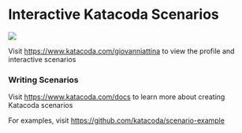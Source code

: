 # Interactive Katacoda Scenarios

[![](http://shields.katacoda.com/katacoda/giovanniattina/count.svg)](https://www.katacoda.com/giovanniattina "Get your profile on Katacoda.com")

Visit https://www.katacoda.com/giovanniattina to view the profile and interactive scenarios

### Writing Scenarios
Visit https://www.katacoda.com/docs to learn more about creating Katacoda scenarios

For examples, visit https://github.com/katacoda/scenario-example
